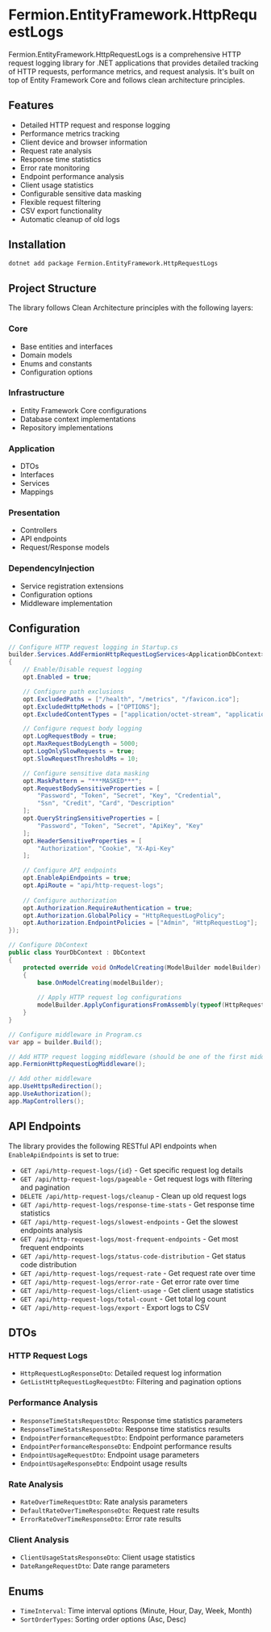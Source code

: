 # Fermion.EntityFramework.HttpRequestLogs

Fermion.EntityFramework.HttpRequestLogs is a comprehensive HTTP request logging library for .NET applications that provides detailed tracking of HTTP requests, performance metrics, and request analysis. It's built on top of Entity Framework Core and follows clean architecture principles.

## Features

- Detailed HTTP request and response logging
- Performance metrics tracking
- Client device and browser information
- Request rate analysis
- Response time statistics
- Error rate monitoring
- Endpoint performance analysis
- Client usage statistics
- Configurable sensitive data masking
- Flexible request filtering
- CSV export functionality
- Automatic cleanup of old logs

## Installation

```bash
dotnet add package Fermion.EntityFramework.HttpRequestLogs
```

## Project Structure

The library follows Clean Architecture principles with the following layers:

### Core
- Base entities and interfaces
- Domain models
- Enums and constants
- Configuration options

### Infrastructure
- Entity Framework Core configurations
- Database context implementations
- Repository implementations

### Application
- DTOs
- Interfaces
- Services
- Mappings

### Presentation
- Controllers
- API endpoints
- Request/Response models

### DependencyInjection
- Service registration extensions
- Configuration options
- Middleware implementation

## Configuration

```csharp
// Configure HTTP request logging in Startup.cs
builder.Services.AddFermionHttpRequestLogServices<ApplicationDbContext>(opt =>
{
    // Enable/Disable request logging
    opt.Enabled = true;

    // Configure path exclusions
    opt.ExcludedPaths = ["/health", "/metrics", "/favicon.ico"];
    opt.ExcludedHttpMethods = ["OPTIONS"];
    opt.ExcludedContentTypes = ["application/octet-stream", "application/pdf", "image/", "video/", "audio/"];

    // Configure request body logging
    opt.LogRequestBody = true;
    opt.MaxRequestBodyLength = 5000;
    opt.LogOnlySlowRequests = true;
    opt.SlowRequestThresholdMs = 10;

    // Configure sensitive data masking
    opt.MaskPattern = "***MASKED***";
    opt.RequestBodySensitiveProperties = [
        "Password", "Token", "Secret", "Key", "Credential", 
        "Ssn", "Credit", "Card", "Description"
    ];
    opt.QueryStringSensitiveProperties = [
        "Password", "Token", "Secret", "ApiKey", "Key"
    ];
    opt.HeaderSensitiveProperties = [
        "Authorization", "Cookie", "X-Api-Key"
    ];

    // Configure API endpoints
    opt.EnableApiEndpoints = true;
    opt.ApiRoute = "api/http-request-logs";
    
    // Configure authorization
    opt.Authorization.RequireAuthentication = true;
    opt.Authorization.GlobalPolicy = "HttpRequestLogPolicy";
    opt.Authorization.EndpointPolicies = ["Admin", "HttpRequestLog"];
});

// Configure DbContext
public class YourDbContext : DbContext 
{
    protected override void OnModelCreating(ModelBuilder modelBuilder)
    {
        base.OnModelCreating(modelBuilder);
        
        // Apply HTTP request log configurations
        modelBuilder.ApplyConfigurationsFromAssembly(typeof(HttpRequestLogConfiguration).Assembly);
    }
}

// Configure middleware in Program.cs
var app = builder.Build();

// Add HTTP request logging middleware (should be one of the first middleware)
app.FermionHttpRequestLogMiddleware();

// Add other middleware
app.UseHttpsRedirection();
app.UseAuthorization();
app.MapControllers();
```

## API Endpoints

The library provides the following RESTful API endpoints when `EnableApiEndpoints` is set to true:

- `GET /api/http-request-logs/{id}` - Get specific request log details
- `GET /api/http-request-logs/pageable` - Get request logs with filtering and pagination
- `DELETE /api/http-request-logs/cleanup` - Clean up old request logs
- `GET /api/http-request-logs/response-time-stats` - Get response time statistics
- `GET /api/http-request-logs/slowest-endpoints` - Get the slowest endpoints analysis
- `GET /api/http-request-logs/most-frequent-endpoints` - Get most frequent endpoints
- `GET /api/http-request-logs/status-code-distribution` - Get status code distribution
- `GET /api/http-request-logs/request-rate` - Get request rate over time
- `GET /api/http-request-logs/error-rate` - Get error rate over time
- `GET /api/http-request-logs/client-usage` - Get client usage statistics
- `GET /api/http-request-logs/total-count` - Get total log count
- `GET /api/http-request-logs/export` - Export logs to CSV

## DTOs

### HTTP Request Logs
- `HttpRequestLogResponseDto`: Detailed request log information
- `GetListHttpRequestLogRequestDto`: Filtering and pagination options

### Performance Analysis
- `ResponseTimeStatsRequestDto`: Response time statistics parameters
- `ResponseTimeStatsResponseDto`: Response time statistics results
- `EndpointPerformanceRequestDto`: Endpoint performance parameters
- `EndpointPerformanceResponseDto`: Endpoint performance results
- `EndpointUsageRequestDto`: Endpoint usage parameters
- `EndpointUsageResponseDto`: Endpoint usage results

### Rate Analysis
- `RateOverTimeRequestDto`: Rate analysis parameters
- `DefaultRateOverTimeResponseDto`: Request rate results
- `ErrorRateOverTimeResponseDto`: Error rate results

### Client Analysis
- `ClientUsageStatsResponseDto`: Client usage statistics
- `DateRangeRequestDto`: Date range parameters

## Enums

- `TimeInterval`: Time interval options (Minute, Hour, Day, Week, Month)
- `SortOrderTypes`: Sorting order options (Asc, Desc)